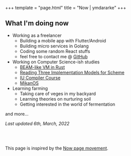 +++
template = "page.html"
title = "Now | ymdararke"
+++

## What I'm doing now

* Working as a freelancer
  * Building a mobile app with Flutter/Android
  * Building micro services in Golang
  * Coding some random React stuffs
  * feel free to contact me @ [GitHub](https://github.com/ymdarake)
* Working on Computer Science-ish studies
  * [BEAM-like VM in Rust](/blog/beam-like-vm-in-rust-01)
  * [Reading Three Implementation Models for Scheme](https://github.com/ymdarake/reading-three-implementation-models-for-scheme)
  * [IU Compiler Course](https://github.com/IUCompilerCourse/IU-P423-P523-E313-E513-Fall-2020)
  * [MikanOS](https://github.com/uchan-nos/mikanos)
* Learning farming
  * Taking care of veges in my backyard
  * Learning theories on nurturing soil
  * Getting interested in the world of fermentation


and more...

_Last updated 6th, March, 2022_

<br>
<br>

This page is inspired by the <a href="https://nownownow.com/about" target="_blank" rel="noindex nofollow noopener">Now page movement</a>.


